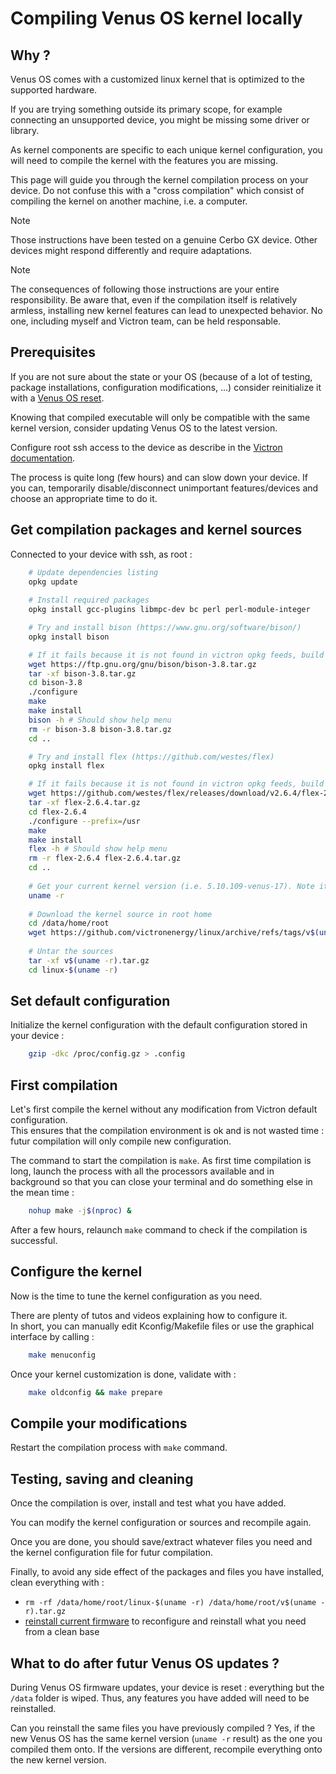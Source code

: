 # Compiling Venus OS kernel locally

## Why ?

Venus OS comes with a customized linux kernel that is optimized to the supported hardware.

If you are trying something outside its primary scope, for example connecting an unsupported device, you might be missing some driver or library.

As kernel components are specific to each unique kernel configuration, you will need to compile the kernel with the features you are missing.

This page will guide you through the kernel compilation process on your device. Do not confuse this with a "cross compilation" which consist of compiling the kernel on another machine, i.e. a computer.

> [!NOTE]  
> Those instructions have been tested on a genuine Cerbo GX device. Other devices might respond differently and require adaptations.

> [!NOTE]  
> The consequences of following those instructions are your entire responsibility. Be aware that, 
> even if the compilation itself is relatively armless, installing new kernel features can lead to unexpected behavior.
> No one, including myself and Victron team, can be held responsable.

## Prerequisites

If you are not sure about the state or your OS (because of a lot of testing, package installations, configuration modifications, ...) consider reinitialize it with a [Venus OS reset](./GuiV2-Reset_Venus_OS.md).

Knowing that compiled executable will only be compatible with the same kernel version, consider updating Venus OS to the latest version.

Configure root ssh access to the device as describe in the [Victron documentation](https://www.victronenergy.com/live/ccgx:root_access#root_access).

The process is quite long (few hours) and can slow down your device.
If you can, temporarily disable/disconnect unimportant features/devices and choose an appropriate time to do it.

## Get compilation packages and kernel sources

Connected to your device with ssh, as root :

``` bash
    # Update dependencies listing
    opkg update
    
    # Install required packages
    opkg install gcc-plugins libmpc-dev bc perl perl-module-integer

    # Try and install bison (https://www.gnu.org/software/bison/)
    opkg install bison

    # If it fails because it is not found in victron opkg feeds, build it manually
    wget https://ftp.gnu.org/gnu/bison/bison-3.8.tar.gz
    tar -xf bison-3.8.tar.gz
    cd bison-3.8
    ./configure
    make
    make install
    bison -h # Should show help menu
    rm -r bison-3.8 bison-3.8.tar.gz
    cd ..

    # Try and install flex (https://github.com/westes/flex)
    opkg install flex

    # If it fails because it is not found in victron opkg feeds, build it manually
    wget https://github.com/westes/flex/releases/download/v2.6.4/flex-2.6.4.tar.gz
    tar -xf flex-2.6.4.tar.gz
    cd flex-2.6.4
    ./configure --prefix=/usr
    make
    make install
    flex -h # Should show help menu
    rm -r flex-2.6.4 flex-2.6.4.tar.gz
    cd ..
    
    # Get your current kernel version (i.e. 5.10.109-venus-17). Note it, you will need it to check for futur Venus OS versions compatibity
    uname -r
    
    # Download the kernel source in root home
    cd /data/home/root
    wget https://github.com/victronenergy/linux/archive/refs/tags/v$(uname -r).tar.gz
    
    # Untar the sources
    tar -xf v$(uname -r).tar.gz
    cd linux-$(uname -r)
```

## Set default configuration

Initialize the kernel configuration with the default configuration stored in your device :

``` bash
    gzip -dkc /proc/config.gz > .config
```

## First compilation

Let's first compile the kernel without any modification from Victron default configuration.  
This ensures that the compilation environment is ok and is not wasted time : futur compilation will only compile new configuration.

The command to start the compilation is `make`. As first time compilation is long, launch the process with all the processors available and in background so that you can close your terminal and do something else in the mean time :

``` bash
    nohup make -j$(nproc) &
```

After a few hours, relaunch `make` command to check if the compilation is successful.

## Configure the kernel

Now is the time to tune the kernel configuration as you need.

There are plenty of tutos and videos explaining how to configure it.  
In short, you can manually edit Kconfig/Makefile files or use the graphical interface by calling :

``` bash
    make menuconfig
```

Once your kernel customization is done, validate with :

``` bash
    make oldconfig && make prepare
```

## Compile your modifications

Restart the compilation process with `make` command.

## Testing, saving and cleaning

Once the compilation is over, install and test what you have added.

You can modify the kernel configuration or sources and recompile again.

Once you are done, you should save/extract whatever files you need and the kernel configuration file for futur compilation.

Finally, to avoid any side effect of the packages and files you have installed, clean everything with :

- `rm -rf /data/home/root/linux-$(uname -r) /data/home/root/v$(uname -r).tar.gz`
- [reinstall current firmware](GuiV2-Reset_Venus_OS.md) to reconfigure and reinstall what you need from a clean base

## What to do after futur Venus OS updates ?

During Venus OS firmware updates, your device is reset : everything but the `/data` folder is wiped.
Thus, any features you have added will need to be reinstalled.

Can you reinstall the same files you have previously compiled ?
Yes, if the new Venus OS has the same kernel version (`uname -r` result) as the one you compiled them onto.
If the versions are different, recompile everything onto the new kernel version.
